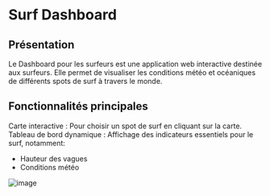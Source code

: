 # Surf Dashboard

##  Présentation

Le Dashboard pour les surfeurs est une application web interactive destinée aux surfeurs.
Elle permet de visualiser les conditions météo et océaniques de différents spots de surf à travers le monde.

## Fonctionnalités principales

Carte interactive : Pour choisir un spot de surf en cliquant sur la carte.
Tableau de bord dynamique : Affichage des indicateurs essentiels pour le surf, notamment:
- Hauteur des vagues
- Conditions météo


![image](https://github.com/user-attachments/assets/385d5a0a-8511-4408-9976-008cb49b376d)

